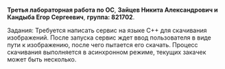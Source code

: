 **Третья лабораторная работа по ОС**,
**Зайцев Никита Александрович и Кандыба Егор Сергеевич**,
**группа: 821702**.


Задания: Требуется написать сервис на языке С++ для скачивания изображений. После запуска сервис ждет ввод пользователя в виде пути к изображению, после чего пытается его скачать. Процесс скачивания выполняется в асинхронном режиме, текущих закачек может быть несколько.
